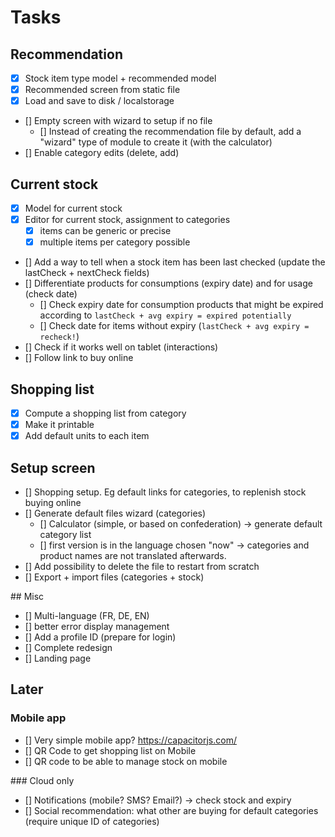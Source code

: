 # Tasks

## Recommendation

- [x] Stock item type model + recommended model
- [x] Recommended screen from static file
- [x] Load and save to disk / localstorage
- [] Empty screen with wizard to setup if no file
    - [] Instead of creating the recommendation file by default, add a "wizard" type of module to create it (with the calculator)
- [] Enable category edits (delete, add)

## Current stock

- [x] Model for current stock
- [x] Editor for current stock, assignment to categories
    - [x] items can be generic or precise
    - [x] multiple items per category possible
- [] Add a way to tell when a stock item has been last checked (update the lastCheck + nextCheck fields)
- [] Differentiate products for consumptions (expiry date) and for usage (check date)
    - [] Check expiry date for consumption products that might be expired according to `lastCheck + avg expiry = expired potentially`
    - [] Check date for items without expiry (`lastCheck + avg expiry = recheck!`)
- [] Check if it works well on tablet (interactions)
- [] Follow link to buy online

## Shopping list

- [x] Compute a shopping list from category
- [x] Make it printable
- [x] Add default units to each item

## Setup screen

- [] Shopping setup. Eg default links for categories, to replenish stock buying online
- [] Generate default files wizard (categories)
    - [] Calculator (simple, or based on confederation) -> generate default category list
    - [] first version is in the language chosen "now" -> categories and product names are not translated afterwards.
- [] Add possibility to delete the file to restart from scratch
- [] Export + import files (categories + stock)

## Misc

- [] Multi-language (FR, DE, EN)
- [] better error display management
- [] Add a profile ID (prepare for login)
- [] Complete redesign
- [] Landing page

## Later 

### Mobile app

- [] Very simple mobile app? https://capacitorjs.com/
- [] QR Code to get shopping list on Mobile 
- [] QR code to be able to manage stock on mobile

### Cloud only

- [] Notifications (mobile? SMS? Email?) -> check stock and expiry
- [] Social recommendation: what other are buying for default categories (require unique ID of categories)